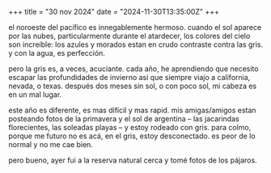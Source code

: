 +++
title = "30 nov 2024"
date = "2024-11-30T13:35:00Z"
+++

el noroeste del pacífico es innegablemente hermoso. cuando el sol aparece por las nubes, particularmente durante el atardecer, los colores del cielo son increíble: los azules y morados estan en crudo contraste contra las gris. y con la agua, es perfección.

pero la gris es, a veces, acuciante. cada año, he aprendiendo que necesito escapar las profundidades de invierno así que siempre viajo a california, nevada, o texas. después dos meses sin sol, o con poco sol, mi cabeza es en un mal lugar.

este año es diferente, es mas difícil y mas rapid. mis amigas/amigos estan posteando fotos de la primavera y el sol de argentina – las jacarindas florecientes, las soleadas playas – y estoy rodeado con gris. para colmo, porque me futuro no es acá, en el gris, estoy desconectado. es peor de lo normal y no me cae bien.

pero bueno, ayer fui a la reserva natural cerca y tomé fotos de los pájaros.
